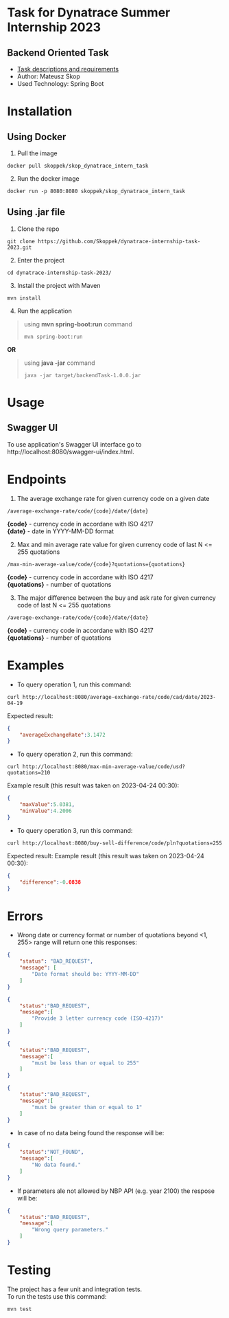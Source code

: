 # Task for Dynatrace Summer Internship 2023
## Backend Oriented Task
- [Task descriptions and requirements](https://github.com/joaquinfilipic-dynatrace/gdn-internship-2023)
- Author: Mateusz Skop
- Used Technology: Spring Boot

# Installation
## Using Docker
1. Pull the image

 ```
 docker pull skoppek/skop_dynatrace_intern_task
 ```

2. Run the docker image

 ```
 docker run -p 8080:8080 skoppek/skop_dynatrace_intern_task
 ```

## Using .jar file

1. Clone the repo

```
git clone https://github.com/Skoppek/dynatrace-internship-task-2023.git
```

2. Enter the project

```
cd dynatrace-internship-task-2023/
```

3. Install the project with Maven

```
mvn install
```

4. Run the application 

>  using **mvn spring-boot:run** command
>  ```
>  mvn spring-boot:run
>  ```

  **OR** 
  
>  using **java -jar** command
>  ```
>  java -jar target/backendTask-1.0.0.jar
>  ```

# Usage
## Swagger UI
To use application's Swagger UI interface go to http://localhost:8080/swagger-ui/index.html.

# Endpoints
1. The average exchange rate for given currency code on a given date

```
/average-exchange-rate/code/{code}/date/{date}
```  
**{code}** - currency code in accordane with ISO 4217  
**{date}** - date in YYYY-MM-DD format  

2. Max and min average rate value for given currency code of last N <= 255 quotations

```
/max-min-average-value/code/{code}?quotations={quotations}
```  
**{code}** - currency code in accordane with ISO 4217  
**{quotations}** - number of quotations  

3. The major difference between the buy and ask rate for given currency code of last N <= 255 quotations

```
/average-exchange-rate/code/{code}/date/{date}
```  
**{code}** - currency code in accordane with ISO 4217  
**{quotations}** - number of quotations  

# Examples

* To query operation 1, run this command:
```
curl http://localhost:8080/average-exchange-rate/code/cad/date/2023-04-19
```
Expected result:
```json
{
    "averageExchangeRate":3.1472
}
```
* To query operation 2, run this command:
```
curl http://localhost:8080/max-min-average-value/code/usd?quotations=210
```
Example result (this result was taken on 2023-04-24 00:30):
```json
{
    "maxValue":5.0381, 
    "minValue":4.2006
}
```

* To query operation 3, run this command:
```
curl http://localhost:8080/buy-sell-difference/code/pln?quotations=255
```
Expected result:
Example result (this result was taken on 2023-04-24 00:30):
```json
{
    "difference":-0.0838
}
```
# Errors
* Wrong date or currency format or number of quotations beyond <1, 255> range will return one this responses:
```json
{
    "status": "BAD_REQUEST",
    "message": [
        "Date format should be: YYYY-MM-DD"
    ]
}
```
```json
{
    "status":"BAD_REQUEST",
    "message":[
        "Provide 3 letter currency code (ISO-4217)"
    ]
}
```
```json
{
    "status":"BAD_REQUEST",
    "message":[
        "must be less than or equal to 255"
    ]
}
```
```json
{
    "status":"BAD_REQUEST",
    "message":[
        "must be greater than or equal to 1"
    ]
}
```
* In case of no data being found the response will be:
```json
{
    "status":"NOT_FOUND",
    "message":[
        "No data found."
    ]
}
```
* If parameters ale not allowed by NBP API (e.g. year 2100) the respose will be:
```json
{
    "status":"BAD_REQUEST",
    "message":[
        "Wrong query parameters."
    ]
}
```
# Testing
The project has a few unit and integration tests.  
To run the tests use this command:
```
mvn test
```

